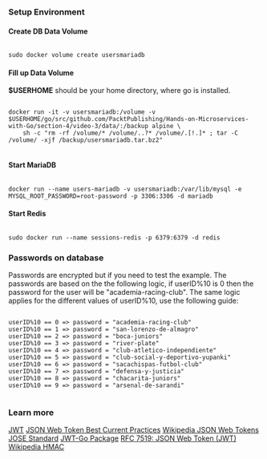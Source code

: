 
### Setup Environment

#### Create DB Data Volume
```

sudo docker volume create usersmariadb

```

#### Fill up Data Volume

**$USERHOME** should be your home directory, where go is installed.

```

docker run -it -v usersmariadb:/volume -v $USERHOME/go/src/github.com/PacktPublishing/Hands-on-Microservices-with-Go/section-4/video-3/data/:/backup alpine \
    sh -c "rm -rf /volume/* /volume/..?* /volume/.[!.]* ; tar -C /volume/ -xjf /backup/usersmariadb.tar.bz2"


```

#### Start MariaDB
```

docker run --name users-mariadb -v usersmariadb:/var/lib/mysql -e MYSQL_ROOT_PASSWORD=root-password -p 3306:3306 -d mariadb

```

#### Start Redis

```

sudo docker run --name sessions-redis -p 6379:6379 -d redis

```

### Passwords on database

Passwords are encrypted but if you need to test the example. The passwords are based on the the following logic, if userID%10 is 0 then the password for the user will be "academia-racing-club". The same logic applies for the different values of userID%10, use the following guide:

```

userID%10 == 0 => password = "academia-racing-club"
userID%10 == 1 => password = "san-lorenzo-de-almagro"
userID%10 == 2 => password = "boca-juniors"
userID%10 == 3 => password = "river-plate"
userID%10 == 4 => password = "club-atletico-independiente"
userID%10 == 5 => password = "club-social-y-deportivo-yupanki"
userID%10 == 6 => password = "sacachispas-futbol-club"
userID%10 == 7 => password = "defensa-y-justicia"
userID%10 == 8 => password = "chacarita-juniors"
userID%10 == 9 => password = "arsenal-de-sarandi"


```

### Learn more

[JWT](https://jwt.io/)
[JSON Web Token Best Current Practices](http://self-issued.info/docs/draft-sheffer-oauth-jwt-bcp-00.html)
[Wikipedia JSON Web Tokens](https://en.wikipedia.org/wiki/JSON_Web_Token)
[JOSE Standard](http://jose.readthedocs.io/en/latest/)
[JWT-Go Package](https://github.com/dgrijalva/jwt-go)
[RFC 7519: JSON Web Token (JWT)](https://tools.ietf.org/html/rfc7519)
[Wikipedia HMAC](https://en.wikipedia.org/wiki/HMAC)

